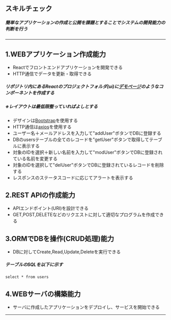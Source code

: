 ## スキルチェック

##### 簡単なアプリケーションの作成と公開を課題とすることでシステムの開発能力の判断を行う
---

## 1.WEBアプリケーション作成能力

- Reactでフロントエンドアプリケーションを開発できる
- HTTP通信でデータを更新・取得できる

##### リポジトリ内にあるReactのプロジェクトフォルダ(ui)に[デモページ](http://52.199.224.236:5001/)のようなコンポーネントを作成する
##### ※レイアウトは最低限整っていればよしとする

- デザインは[Bootstrap](https://react-bootstrap.github.io/)を使用する
- HTTP通信は[axios](https://www.npmjs.com/package/axios)を使用する
- ユーザー名＋メールアドレスを入力して"addUser"ボタンでDBに登録する
- DBのusersテーブルの全てのレコードを"getUser"ボタンで取得してテーブルに表示する
- 対象のIDを選択＋新しい名前を入力して"modUser"ボタンでDBに登録されている名前を変更する
- 対象のIDを選択して"delUser"ボタンでDBに登録されているレコードを削除する
- レスポンスのステータスコードに応じてアラートを表示する

## 2.REST APIの作成能力
- APIエンドポイント(URI)を設計できる
- GET,POST,DELETEなどのリクエストに対して適切なプログラムを作成できる



## 3.ORMでDBを操作(CRUD処理)能力
- DBに対してCreate,Read,Update,Deleteを実行できる

##### テーブルのSQLを以下に示す

`select * from users`

## 4.WEBサーバの構築能力
- サーバに作成したアプリケーションをデプロイし、サービスを開始できる
---




